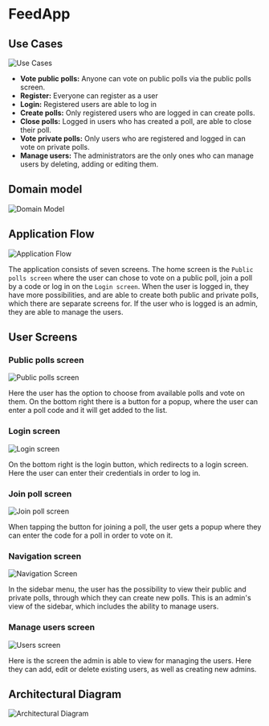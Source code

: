 # FeedApp

## Use Cases

![Use Cases](assets/usecases.png)

* **Vote public polls:** Anyone can vote on public polls via the public polls screen.
* **Register:** Everyone can register as a user
* **Login:** Registered users are able to log in
* **Create polls:** Only registered users who are logged in can create polls.
* **Close polls:** Logged in users who has created a poll, are able to close their poll.
* **Vote private polls:** Only users who are registered and logged in can vote on private polls.
* **Manage users:** The administrators are the only ones who can manage users by deleting, adding or editing them.

## Domain model

![Domain Model](assets/domainmodel.png)

## Application Flow

![Application Flow](assets/applicationflowdiagram.png)

The application consists of seven screens. The home screen is the `Public polls screen` where the user can chose to vote on a public poll, join a poll by a code or log in on the `Login screen`. When the user is logged in, they have more possibilities, and are able to create both public and private polls, which there are separate screens for.
If the user who is logged is an admin, they are able to manage the users.

## User Screens

### Public polls screen

![Public polls screen](assets/public-polls-screen.png)

Here the user has the option to choose from available polls and vote on them. On the bottom right there is a button for a popup, where the user can enter a poll code and it will get added to the list.

### Login screen

![Login screen](assets/login-screen.png)

On the bottom right is the login button, which redirects to a login screen. Here the user can enter their credentials in order to log in.

### Join poll screen

![Join poll screen](assets/join-poll-screen.png)

When tapping the button for joining a poll, the user gets a popup where they can enter the code for a poll in order to vote on it.

### Navigation screen

![Navigation Screen](assets/navigation-screen.png)

In the sidebar menu, the user has the possibility to view their public and private polls, through which they can create new polls.
This is an admin's view of the sidebar, which includes the ability to manage users.

### Manage users screen

![Users screen](assets/users-screen.png)

Here is the screen the admin is able to view for managing the users. Here they can add, edit or delete existing users, as well as creating new admins.

## Architectural Diagram

![Architectural Diagram](assets/architecturaldiagram.png)
